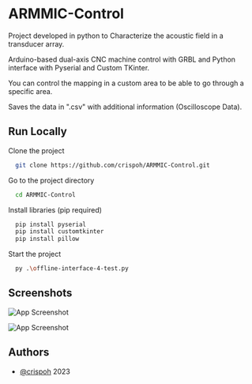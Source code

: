 # ARMMIC-Control
Project developed in python to Characterize the acoustic field in a transducer array.

Arduino-based dual-axis CNC machine control with GRBL and Python interface with Pyserial and Custom TKinter.

You can control the mapping in a custom area to be able to go through a specific area.

Saves the data in ".csv" with additional information (Oscilloscope Data).


## Run Locally

Clone the project

```bash
  git clone https://github.com/crispoh/ARMMIC-Control.git
```

Go to the project directory

```bash
  cd ARMMIC-Control
```

Install libraries (pip required)

```bash
  pip install pyserial
  pip install customtkinter
  pip install pillow
```

Start the project

```bash
  py .\offline-interface-4-test.py
```


## Screenshots

![App Screenshot](http://drive.google.com/uc?export=view&id=1orj6fk-X2RXHg-TI9Eb6jkLo_x4yXkjd)

![App Screenshot](http://drive.google.com/uc?export=view&id=1uklNsPNl58Lm8BK3s1cwhki1sVvtucG8)


## Authors

- [@crispoh](https://github.com/crispoh) 2023

